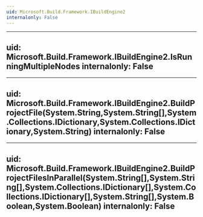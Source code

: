 ```yaml
---
uid: Microsoft.Build.Framework.IBuildEngine2
internalonly: False
---
```


---
uid: Microsoft.Build.Framework.IBuildEngine2.IsRunningMultipleNodes
internalonly: False
---

---
uid: Microsoft.Build.Framework.IBuildEngine2.BuildProjectFile(System.String,System.String[],System.Collections.IDictionary,System.Collections.IDictionary,System.String)
internalonly: False
---

---
uid: Microsoft.Build.Framework.IBuildEngine2.BuildProjectFilesInParallel(System.String[],System.String[],System.Collections.IDictionary[],System.Collections.IDictionary[],System.String[],System.Boolean,System.Boolean)
internalonly: False
---
